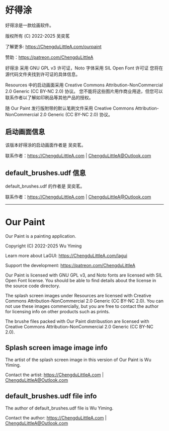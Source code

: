 # 好得涂

好得涂是一款绘画软件。

版权所有 (C) 2022-2025 吴奕茗

了解更多: https://ChengduLittleA.com/ourpaint

赞助：https://patreon.com/ChengduLittleA

好得涂 采用 GNU GPL v3 许可证，Noto 字体采用 SIL Open Font 许可证
您将在源代码文件夹找到许可证的具体信息。

Resources 中的启动画面采用 Creative Commons Attribution-NonCommercial 2.0 Generic (CC BY-NC 2.0) 协议。
您不能将这些图片用作商业用途，但您可以联系作者以了解如印刷品等其他产品的授权。

随 Our Paint 发行版附带的默认笔刷文件采用 Creative Commons Attribution-NonCommercial 2.0 Generic (CC BY-NC 2.0) 协议。

## 启动画面信息

该版本好得涂的启动画面作者是 吴奕茗。

联系作者：https://ChengduLittleA.com | ChengduLittleA@Outlook.com

## default_brushes.udf 信息

default_brushes.udf 的作者是 吴奕茗。

联系作者：https://ChengduLittleA.com | ChengduLittleA@Outlook.com


-----------------

# Our Paint

Our Paint is a painting application.

Copyright (C) 2022-2025 Wu Yiming

Learn more about LaGUI: https://ChengduLittleA.com/lagui

Support the development: https://patreon.com/ChengduLittleA

Our Paint is licensed with GNU GPL v3, and Noto fonts are licensed with SIL Open Font license.
You should be able to find details about the license in the source code directory.

The splash screen images under Resources are licensed with Creative Commons Attribution-NonCommercial 2.0 Generic (CC BY-NC 2.0).
You can not use these images commercially, but you are free to contact the author for licensing info on other products such as prints.

The brushe files packed with Our Paint distribustion are licensed with Creative Commons Attribution-NonCommercial 2.0 Generic (CC BY-NC 2.0).

## Splash screen image image info

The artist of the splash screen image in this version of Our Paint is Wu Yiming.

Contact the artist: https://ChengduLittleA.com | ChengduLittleA@Outlook.com

## default_brushes.udf file info

The author of default_brushes.udf file is Wu Yiming.

Contact the author: https://ChengduLittleA.com | ChengduLittleA@Outlook.com

